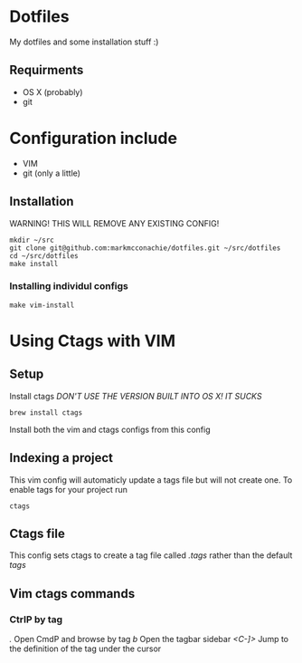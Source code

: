 # Dotfiles

My dotfiles and some installation stuff :)

## Requirments
* OS X (probably)
* git

# Configuration include

* VIM
* git (only a little)

## Installation

WARNING! THIS WILL REMOVE ANY EXISTING CONFIG!

````
mkdir ~/src
git clone git@github.com:markmcconachie/dotfiles.git ~/src/dotfiles
cd ~/src/dotfiles
make install
````

### Installing individul configs

````
make vim-install
````

# Using Ctags with VIM

## Setup

Install ctags *DON'T USE THE VERSION BUILT INTO OS X! IT SUCKS*
````
brew install ctags
````

Install both the vim and ctags configs from this config

## Indexing a project

This vim config will automaticly update a tags file but will not create one.
To enable tags for your project run

````
ctags
````

## Ctags file

This config sets ctags to create a tag file called *.tags* rather than the
default *tags*

## Vim ctags commands

### CtrlP by tag

*<leader>.* Open CmdP and browse by tag
*<leader>b* Open the tagbar sidebar
*<C-]>* Jump to the definition of the tag under the cursor


